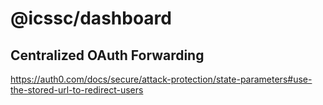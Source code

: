 # @icssc/dashboard

## Centralized OAuth Forwarding
https://auth0.com/docs/secure/attack-protection/state-parameters#use-the-stored-url-to-redirect-users
